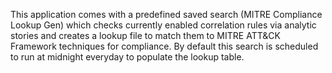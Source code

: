 This application comes with a predefined saved search (MITRE Compliance Lookup Gen) which checks currently enabled correlation rules via analytic stories and creates a lookup file to match them to MITRE ATT&CK Framework techniques for compliance.  By default this search is scheduled to run at midnight everyday to populate the lookup table.
